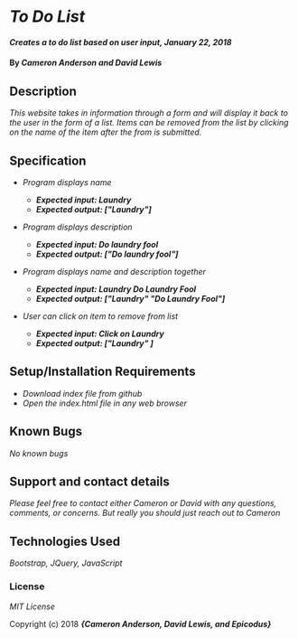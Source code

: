 # _To Do List_

#### _Creates a to do list based on user input, January 22, 2018_

#### By _**Cameron Anderson and David Lewis**_

## Description

_This website takes in information through a form and will display it back to the user in the form of a list. Items can be removed from the list by clicking on the name of the item after the from is submitted._

## Specification

* _Program displays name_
  * **_Expected input: Laundry_**
  * **_Expected output: ["Laundry"]_**

* _Program displays description_
  * **_Expected input: Do laundry fool_**
  * **_Expected output: ["Do laundry fool"]_**

* _Program displays name and description together_
  * **_Expected input: Laundry     Do Laundry Fool_**
  * **_Expected output: ["Laundry"    "Do Laundry Fool"]_**

* _User can click on item to remove from list_
  * **_Expected input: Click on Laundry_**
  * **_Expected output: ["Laundry"        ]_**


## Setup/Installation Requirements

* _Download index file from github_
* _Open the index.html file in any web browser_

## Known Bugs

_No known bugs_

## Support and contact details

_Please feel free to contact either Cameron or David with any questions, comments, or concerns. But really you should just reach out to Cameron_

## Technologies Used

_Bootstrap, JQuery, JavaScript_

### License

*MIT License*

Copyright (c) 2018 **_{Cameron Anderson, David Lewis, and Epicodus}_**
